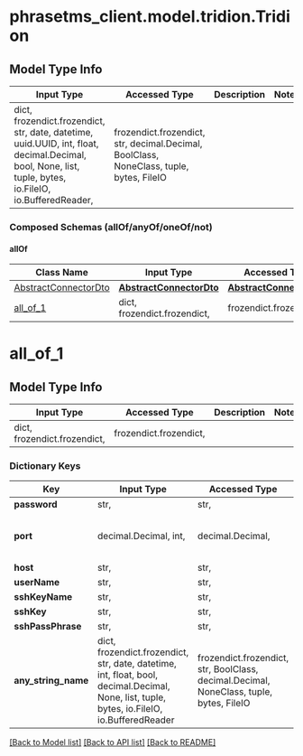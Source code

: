 # phrasetms_client.model.tridion.Tridion

## Model Type Info

| Input Type                                                                                                                                              | Accessed Type                                                                           | Description | Notes |
| ------------------------------------------------------------------------------------------------------------------------------------------------------- | --------------------------------------------------------------------------------------- | ----------- | ----- |
| dict, frozendict.frozendict, str, date, datetime, uuid.UUID, int, float, decimal.Decimal, bool, None, list, tuple, bytes, io.FileIO, io.BufferedReader, | frozendict.frozendict, str, decimal.Decimal, BoolClass, NoneClass, tuple, bytes, FileIO |             |

### Composed Schemas (allOf/anyOf/oneOf/not)

#### allOf

| Class Name                                      | Input Type                                          | Accessed Type                                       | Description | Notes |
| ----------------------------------------------- | --------------------------------------------------- | --------------------------------------------------- | ----------- | ----- |
| [AbstractConnectorDto](AbstractConnectorDto.md) | [**AbstractConnectorDto**](AbstractConnectorDto.md) | [**AbstractConnectorDto**](AbstractConnectorDto.md) |             |
| [all_of_1](#all_of_1)                           | dict, frozendict.frozendict,                        | frozendict.frozendict,                              |             |

# all_of_1

## Model Type Info

| Input Type                   | Accessed Type          | Description | Notes |
| ---------------------------- | ---------------------- | ----------- | ----- |
| dict, frozendict.frozendict, | frozendict.frozendict, |             |

### Dictionary Keys

| Key                 | Input Type                                                                                                                                  | Accessed Type                                                                           | Description                                                        | Notes                          |
| ------------------- | ------------------------------------------------------------------------------------------------------------------------------------------- | --------------------------------------------------------------------------------------- | ------------------------------------------------------------------ | ------------------------------ |
| **password**        | str,                                                                                                                                        | str,                                                                                    |                                                                    |
| **port**            | decimal.Decimal, int,                                                                                                                       | decimal.Decimal,                                                                        |                                                                    | value must be a 32 bit integer |
| **host**            | str,                                                                                                                                        | str,                                                                                    |                                                                    |
| **userName**        | str,                                                                                                                                        | str,                                                                                    |                                                                    |
| **sshKeyName**      | str,                                                                                                                                        | str,                                                                                    |                                                                    | [optional]                     |
| **sshKey**          | str,                                                                                                                                        | str,                                                                                    |                                                                    | [optional]                     |
| **sshPassPhrase**   | str,                                                                                                                                        | str,                                                                                    |                                                                    | [optional]                     |
| **any_string_name** | dict, frozendict.frozendict, str, date, datetime, int, float, bool, decimal.Decimal, None, list, tuple, bytes, io.FileIO, io.BufferedReader | frozendict.frozendict, str, BoolClass, decimal.Decimal, NoneClass, tuple, bytes, FileIO | any string name can be used but the value must be the correct type | [optional]                     |

[[Back to Model list]](../../README.md#documentation-for-models) [[Back to API list]](../../README.md#documentation-for-api-endpoints) [[Back to README]](../../README.md)

